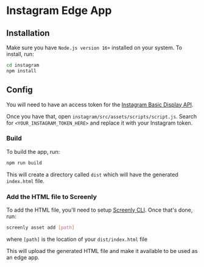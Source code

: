 # Instagram Edge App

## Installation

Make sure you have `Node.js version 16+` installed on your system.
To install, run:

```sh
cd instagram
npm install
```

## Config
You will need to have an access token for the [Instagram Basic Display API](https://developers.facebook.com/docs/instagram-basic-display-api/).

Once you have that, open `instagram/src/assets/scripts/script.js`. Search for `<YOUR_INSTAGRAM_TOKEN_HERE>` and replace it with your Instagram token.

### Build

To build the app, run:

```sh
npm run build
```

This will create a directory called `dist` which will have the generated `index.html` file.

### Add the HTML file to Screenly

To add the HTML file, you'll need to setup [Screenly CLI](https://github.com/Screenly/cli).
Once that's done, run:

```sh
screenly asset add [path]
```

where `[path]` is the location of your `dist/index.html` file

This will upload the generated HTML file and make it available to be used as an edge app.